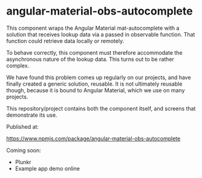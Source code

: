 # angular-material-obs-autocomplete

This component wraps the Angular Material mat-autocomplete with a solution that
receives lookup data via a passed in observable function. That function could
retrieve data locally or remotely.

To behave correctly, this component must therefore accommodate the asynchronous
nature of the lookup data. This turns out to be rather complex.

We have found this problem comes up regularly on our projects, and have finally
created a generic solution, reusable. It is not ultimately reusable though,
because it is bound to Angular Material, which we use on many projects.

This repository/project contains both the component itself, and screens that
demonstrate its use.

Published at:

https://www.npmjs.com/package/angular-material-obs-autocomplete

Coming soon:

* Plunkr
* Example app demo online
